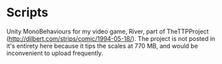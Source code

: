 Scripts
=======

Unity MonoBehaviours for my video game, River, part of TheTTPProject (http://dilbert.com/strips/comic/1994-05-18/).
The project is not posted in it's entirety here because it tips the scales at 770 MB, and would be inconvenient to upload frequently.
